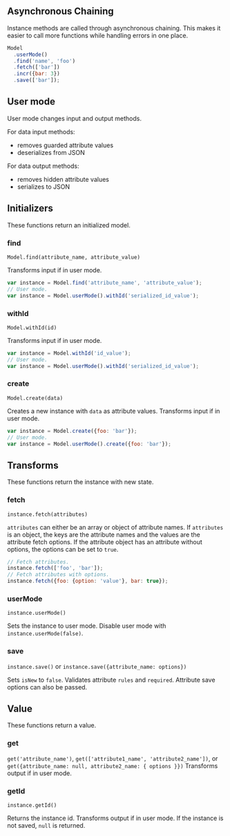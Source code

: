 Asynchronous Chaining
---------------------

Instance methods are called through asynchronous chaining. This makes it easier to call more functions while handling errors in one place.

```js
Model
  .userMode()
  .find('name', 'foo')
  .fetch(['bar'])
  .incr({bar: 3})
  .save(['bar']);
```

## User mode

User mode changes input and output methods.

For data input methods:
  - removes guarded attribute values
  - deserializes from JSON

For data output methods:
  - removes hidden attribute values
  - serializes to JSON

## Initializers

These functions return an initialized model.

### find

`Model.find(attribute_name, attribute_value)`

Transforms input if in user mode.

```js
var instance = Model.find('attribute_name', 'attribute_value');
// User mode.
var instance = Model.userMode().withId('serialized_id_value');
```

### withId

`Model.withId(id)`

Transforms input if in user mode.

```js
var instance = Model.withId('id_value');
// User mode.
var instance = Model.userMode().withId('serialized_id_value');
```

### create

`Model.create(data)`

Creates a new instance with `data` as attribute values. Transforms input if in user mode.

```js
var instance = Model.create({foo: 'bar'});
// User mode.
var instance = Model.userMode().create({foo: 'bar'});
```

## Transforms

These functions return the instance with new state.

### fetch

`instance.fetch(attributes)`

`attributes` can either be an array or object of attribute names. If `attributes` is an object, the keys are the attribute names and the values are the attribute fetch options. If the attribute object has an attribute without options, the options can be set to `true`.

```js
// Fetch attributes.
instance.fetch(['foo', 'bar']);
// Fetch attributes with options.
instance.fetch({foo: {option: 'value'}, bar: true});
```

### userMode

`instance.userMode()`

Sets the instance to user mode. Disable user mode with `instance.userMode(false)`.

### save

`instance.save()` or `instance.save({attribute_name: options})`

Sets `isNew` to `false`. Validates attribute `rules` and `required`. Attribute save options can also be passed.

## Value

These functions return a value.

### get

`get('attribute_name')`, `get(['attribute1_name', 'attribute2_name'])`, or `get({attribute_name: null, attribute2_name: { options }})`
Transforms output if in user mode.

### getId

`instance.getId()`

Returns the instance id. Transforms output if in user mode. If the instance is not saved, `null` is returned.
